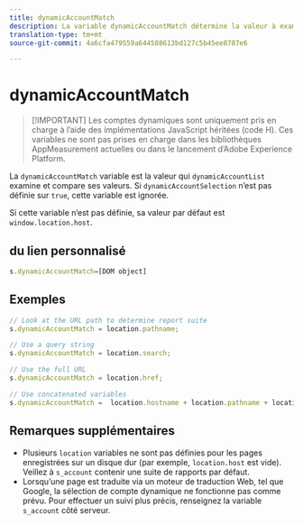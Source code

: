 ```yaml
---
title: dynamicAccountMatch
description: La variable dynamicAccountMatch détermine la valeur à examiner dans les comptes dynamiques.
translation-type: tm+mt
source-git-commit: 4a6cfa479559a644588613bd127c5b45ee8787e6

---
```



# dynamicAccountMatch

> [!IMPORTANT] Les comptes dynamiques sont uniquement pris en charge à l’aide des implémentations JavaScript héritées (code H). Ces variables ne sont pas prises en charge dans les bibliothèques AppMeasurement actuelles ou dans le lancement d’Adobe Experience Platform.

La `dynamicAccountMatch` variable est la valeur qui `dynamicAccountList` examine et compare ses valeurs. Si `dynamicAccountSelection` n’est pas définie sur `true`, cette variable est ignorée.

Si cette variable n’est pas définie, sa valeur par défaut est `window.location.host`.

## du lien personnalisé

```js
s.dynamicAccountMatch=[DOM object]
```

## Exemples

```js
// Look at the URL path to determine report suite
s.dynamicAccountMatch = location.pathname;

// Use a query string
s.dynamicAccountMatch = location.search;

// Use the full URL
s.dynamicAccountMatch = location.href;

// Use concatenated variables
s.dynamicAccountMatch =  location.hostname + location.pathname + location.search;
```

## Remarques supplémentaires

* Plusieurs `location` variables ne sont pas définies pour les pages enregistrées sur un disque dur (par exemple, `location.host` est vide). Veillez à `s_account` contenir une suite de rapports par défaut.
* Lorsqu’une page est traduite via un moteur de traduction Web, tel que Google, la sélection de compte dynamique ne fonctionne pas comme prévu. Pour effectuer un suivi plus précis, renseignez la variable `s_account` côté serveur.
